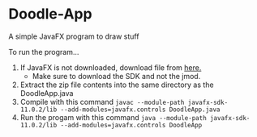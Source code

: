 # Doodle-App
A simple JavaFX program to draw stuff

To run the program...
1. If JavaFX is not downloaded, download file from [here.](https://gluonhq.com/products/javafx/)
    * Make sure to download the SDK and not the jmod.
2. Extract the zip file contents into the same directory as the DoodleApp.java
3. Compile with this command `javac --module-path javafx-sdk-11.0.2/lib --add-modules=javafx.controls DoodleApp.java`
4. Run the progam with this command `java --module-path javafx-sdk-11.0.2/lib --add-modules=javafx.controls DoodleApp`
